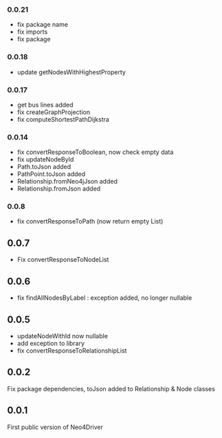 ### 0.0.21

- fix package name
- fix imports
- fix package

### 0.0.18

- update getNodesWithHighestProperty

### 0.0.17

- get bus lines added
- fix createGraphProjection
- fix computeShortestPathDijkstra

### 0.0.14

- fix convertResponseToBoolean, now check empty data
- fix updateNodeById
- Path.toJson added
- PathPoint.toJson added
- Relationship.fromNeo4jJson added
- Relationship.fromJson added

### 0.0.8
- fix convertResponseToPath (now return empty List)

## 0.0.7
- Fix convertResponseToNodeList

## 0.0.6
- fix findAllNodesByLabel : exception added, no longer nullable

## 0.0.5
- updateNodeWithId now nullable
- add exception to library
- fix convertResponseToRelationshipList

## 0.0.2
Fix package dependencies, toJson added to Relationship & Node classes

## 0.0.1
First public version of Neo4Driver